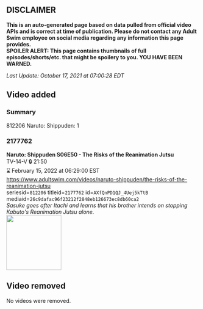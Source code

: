 ## DISCLAIMER
**This is an auto-generated page based on data pulled from official video APIs and is correct at time of publication. Please do not contact any Adult Swim employee on social media regarding any information this page provides.**  
**SPOILER ALERT: This page contains thumbnails of full episodes/shorts/etc. that might be spoilery to you. YOU HAVE BEEN WARNED.**  

_Last Update: October 17, 2021 at 07:00:28 EDT_
## Video added
### Summary
812206 Naruto: Shippuden: 1  
### 2177762
**Naruto: Shippuden S06E50 - The Risks of the Reanimation Jutsu**  
TV-14-V 🔒 21:50  
⌛ February 15, 2022 at 06:29:00 EST  
https://www.adultswim.com/videos/naruto-shippuden/the-risks-of-the-reanimation-jutsu  
seriesid=`812206` titleid=`2177762` id=`AXfQnPD1QJ_4Uej5kTtB` mediaid=`26c9dafac96f23212f2848eb126673ec8db60ca2`  
_Sasuke goes after Itachi and learns that his brother intends on stopping Kabuto's Reanimation Jutsu alone._  
<a href="https://media.cdn.adultswim.com/uploads/20210223/thumbnails/2_212231537571-NarutoShippuden_333_RisksOfReanimation.jpg"><img src="https://media.cdn.adultswim.com/uploads/20210223/thumbnails/2_212231537571-NarutoShippuden_333_RisksOfReanimation.jpg" height="144px" /></a>
## Video removed
No videos were removed.  
